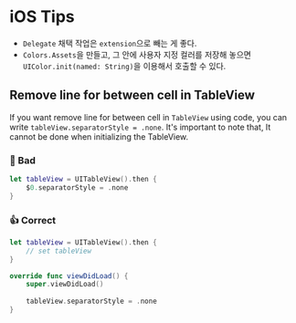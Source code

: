 # iOS Tips
- `Delegate` 채택 작업은 `extension`으로 빼는 게 좋다.
- `Colors.Assets`을 만들고, 그 안에 사용자 지정 컬러를 저장해 놓으면 `UIColor.init(named: String)`을 이용해서 호출할 수 있다.

## Remove line for between cell in TableView

If you want remove line for between cell in `TableView` using code, you can write `tableView.separatorStyle = .none`.
It's important to note that, It cannot be done when initializing the TableView.

### 🚫 Bad
```swift
let tableView = UITableView().then {
    $0.separatorStyle = .none
}
```

### 👍 Correct
```swift
let tableView = UITableView().then {
    // set tableView
}

override func viewDidLoad() {
    super.viewDidLoad()
        
    tableView.separatorStyle = .none
}
```